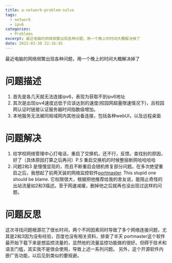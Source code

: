 ```yaml
---
title: a-network-problem-solve
tags:
  - network
  - ipv6
categories:
  - Problems
excerpt: 最近电脑的网络频繁出现各种问题，用一个晚上的时间大概解决掉了
date: 2022-03-30 22:16:45
---
```


最近电脑的网络频繁出现各种问题，用一个晚上的时间大概解决掉了
# 问题描述
1. 首先是各几天就无法连接ipv6，表现为获取不到ipv6地址
2. 其次是出现ipv4速度远低于应该达到的速度(校园网超量限速情况下)，且校园网认证时链接认证服务器时间指数级增加。
3. 本地服务无法被同局域网内其他设备连接，包括各种webUI，以及远程桌面

# 问题解决
1. 给学校网络管理中心打电话，重启了交换机，还不行，反馈。查找别的原因，好了（具体原因打算之后再问）P.S 重启交换机的时候整层断网哈哈哈哈
2. 问题2和3 是慢慢显现的，而且不断重启会随机修复部分问题。在多次绝望重启之后，我想起了前两天装的网络监控软件[portmaster](https://safing.io/portmaster/#downloads). This stupid one should be blame. 它权限很大，根据把他推荐给我的舍友说，能阻止奇怪的出站流量如2和3描述。至于网速减缓，删掉他之后就再也没出现过这样的问题。

# 问题反思
这次寻找问题根源花了很长时间，两个不同因素同时导致了多个网络连接问题，尤其是2和3因为没有经验，百度也没有相关资料，排查了半天
portmaster这个软件最开始下载下来是想监控流量的，显然他的流量监控功能做的很好。但碍于技术和语言门槛，其实我不是很会使用，导致上述一系列问题。
另外，这个开源软件内嵌广告功能，以后见到类似的要规避。